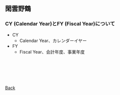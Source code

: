 ## 閑雲野鶴

### CY (Calendar Year)とFY (Fiscal Year)について

- CY
  - Calendar Year、カレンダーイヤー
- FY
  - Fiscal Year、会計年度、事業年度

<p style="margin-top: 100px;"></p>

[Back](./../../)
